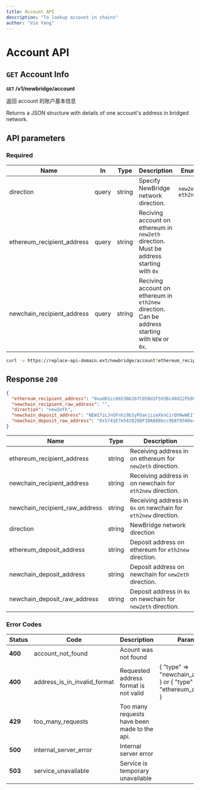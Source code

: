 ```yaml
---
title: Account API
description: "To lookup account in chains"
author: "Vie Yang"
---
```


# Account API

## `GET` Account Info

**`GET` /v1/newbridge/account**

返回 account 的账户基本信息

Returns a JSON structure with details of one account's address in bridged network.

## API parameters

### Required

| **Name**                   | **In** | **Type** | **Description**                                                                                  | **Enum**            |
| -------------------------- | ------ | -------- | ------------------------------------------------------------------------------------------------ | ------------------- |
| direction                  | query  | string   | Specify NewBridge network direction.                                                             | `new2eth` `eth2new` |
| ethereum_recipient_address | query  | string   | Reciving account on ethereum in `new2eth` direction. Must be address starting with `0x`          |                     |
| newchain_recipient_address | query  | string   | Reciving account on ethereum in `eth2new` direction. Can be address starting with `NEW` or `0x`. |                     |

```bash
curl -v https://replace-api-domain.ext/newbridge/account?ethereum_recipient_address=0xad61cc6653B62b7C05Bd2F593Bc49d22Fb901A9c&direction=new2eth
```

## Response `200`

```json
{
  "ethereum_recipient_address": "0xad61cc6653B62b7C05Bd2F593Bc49d22Fb901A9c",
  "newchain_recipient_raw_address": "",
  "direction": "new2eth",
  "newchain_deposit_address": "NEW17zLJnGFnhi9b3yPUanjiieXknCirQhNwWE1",
  "newchain_deposit_raw_address": "0x5741E7e542828DF38A888bcc9b8f9500e4331420"
}
```

| **Name**                       | **Type** | **Description**                                                |
| ------------------------------ | -------- | -------------------------------------------------------------- |
| ethereum_recipient_address     | string   | Receiving address in on ethereum for `new2eth` direction.      |
| newchain_recipient_address     | string   | Receiving address in on newchain for `eth2new` direction.      |
| newchain_recipient_raw_address | string   | Receiving address in `0x` on newchain for `eth2new` direction. |
| direction                      | string   | NewBridge network direction                                    |
| ethereum_deposit_address       | string   | Deposit address on ethereum for `eth2new` direction.           |
| newchain_deposit_address       | string   | Deposit address on newchain for `new2eth` direction.           |
| newchain_deposit_raw_address   | string   | Deposit address in `0x` on newchain for `new2eth` direction.   |

### Error Codes

| **Status** | **Code**                     | **Description**                              | **Params**                                                           |
| ---------- | ---------------------------- | -------------------------------------------- | -------------------------------------------------------------------- |
| **400**    | account_not_found            | Acount was not found                         |                                                                      |
| **400**    | address_is_in_invalid_format | Requested address format is not valid        | { "type" => "newchain_address" } or { "type" => "ethereum_address" } |
| **429**    | too_many_requests            | Too many requests have been made to the api. |                                                                      |
| **500**    | internal_server_error        | Internal server error                        |                                                                      |
| **503**    | service_unavailable          | Service is temporary unavailable             |                                                                      |
